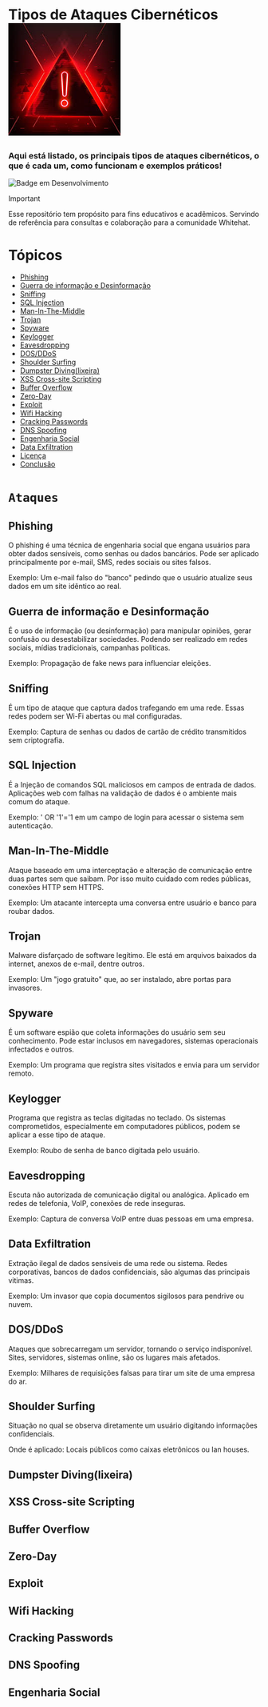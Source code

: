 ﻿# Tipos de Ataques Cibernéticos ![image_alt](https://github.com/Maxmo-Felipe/tipos-de-ataques-ciberneticos/blob/b175d7f84eb2fdb24e3fc8e5d1e74c4c32c7abfe/perigo-ataque.jpg)

### Aqui está listado, os principais tipos de ataques cibernéticos, o que é cada um, como funcionam e exemplos práticos!

![Badge em Desenvolvimento](http://img.shields.io/static/v1?label=STATUS&message=EM%20DESENVOLVIMENTO&color=blue&style=for-the-badge)

> [!IMPORTANT]
> Esse repositório tem propósito para fins educativos e acadêmicos. Servindo de referência para consultas e colaboração para a comunidade Whitehat.


# Tópicos 

* [Phishing](#Phishing)
* [Guerra de informação e Desinformação](#Guerra-de-informação-e-Desinformação)
* [Sniffing](#Sniffing)
* [SQL Injection](#SQL-Injection)
* [Man-In-The-Middle](#Man-In-The-Middle)
* [Trojan](#Trojan)
* [Spyware](#Spyware)
* [Keylogger](#Keylogger)
* [Eavesdropping](#Eavesdropping)
* [DOS/DDoS](#DOS/DDoS)
* [Shoulder Surfing](#Shoulder-Surfing)
* [Dumpster Diving(lixeira)](#Dumpster-Diving(lixeira))
* [XSS Cross-site Scripting](#XSS-Cross-site-Scripting)
* [Buffer Overflow](#Buffer-Overflow)
* [Zero-Day](#Zero-Day)
* [Exploit](#Exploit)
* [Wifi Hacking](#Wifi-Hacking)
* [Cracking Passwords](#Cracking-Passwords)
* [DNS Spoofing](#DNS-Spoofing)
* [Engenharia Social](#Engenharia-Social)
* [Data Exfiltration](#Data-Exfiltration)
* [Licença](#licença)
* [Conclusão](#conclusão)



# `Ataques` 


## Phishing
O phishing é uma técnica de engenharia social que engana usuários para obter dados sensíveis, como senhas ou dados bancários. Pode ser aplicado principalmente por e-mail, SMS, redes sociais ou sites falsos.

Exemplo: Um e-mail falso do "banco" pedindo que o usuário atualize seus dados em um site idêntico ao real.

## Guerra de informação e Desinformação
É o uso de informação (ou desinformação) para manipular opiniões, gerar confusão ou desestabilizar sociedades. Podendo ser realizado em redes sociais, mídias tradicionais, campanhas políticas.

Exemplo: Propagação de fake news para influenciar eleições.

## Sniffing
É um tipo de ataque que captura dados trafegando em uma rede. Essas redes podem ser Wi-Fi abertas ou mal configuradas.

Exemplo: Captura de senhas ou dados de cartão de crédito transmitidos sem criptografia.

## SQL Injection
É a Injeção de comandos SQL maliciosos em campos de entrada de dados. Aplicações web com falhas na validação de dados é o ambiente mais comum do ataque.

Exemplo: ' OR '1'='1 em um campo de login para acessar o sistema sem autenticação.

## Man-In-The-Middle
Ataque baseado em uma interceptação e alteração de comunicação entre duas partes sem que saibam. Por isso muito cuidado com redes públicas, conexões HTTP sem HTTPS.

Exemplo: Um atacante intercepta uma conversa entre usuário e banco para roubar dados.

## Trojan
Malware disfarçado de software legítimo. Ele está em arquivos baixados da internet, anexos de e-mail, dentre outros.

Exemplo: Um "jogo gratuito" que, ao ser instalado, abre portas para invasores.

## Spyware
É um software espião que coleta informações do usuário sem seu conhecimento. Pode estar inclusos em navegadores, sistemas operacionais infectados e outros.

Exemplo: Um programa que registra sites visitados e envia para um servidor remoto.

## Keylogger
Programa que registra as teclas digitadas no teclado. Os sistemas comprometidos, especialmente em computadores públicos, podem se aplicar a esse tipo de ataque.

Exemplo: Roubo de senha de banco digitada pelo usuário.

## Eavesdropping
Escuta não autorizada de comunicação digital ou analógica. Aplicado em redes de telefonia, VoIP, conexões de rede inseguras.

Exemplo: Captura de conversa VoIP entre duas pessoas em uma empresa.

## Data Exfiltration
Extração ilegal de dados sensíveis de uma rede ou sistema. Redes corporativas, bancos de dados confidenciais, são algumas das principais vitimas.

Exemplo: Um invasor que copia documentos sigilosos para pendrive ou nuvem.

## DOS/DDoS
Ataques que sobrecarregam um servidor, tornando o serviço indisponível. Sites, servidores, sistemas online, são os lugares mais afetados.

Exemplo: Milhares de requisições falsas para tirar um site de uma empresa do ar.

## Shoulder Surfing
Situação no qual se observa diretamente um usuário digitando informações confidenciais.

Onde é aplicado: Locais públicos como caixas eletrônicos ou lan houses.

## Dumpster Diving(lixeira)

## XSS Cross-site Scripting

## Buffer Overflow

## Zero-Day

## Exploit

## Wifi Hacking

## Cracking Passwords

## DNS Spoofing

## Engenharia Social
